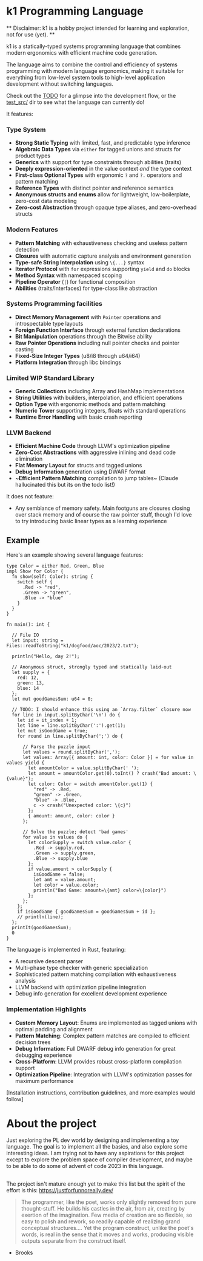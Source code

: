 # k1 Programming Language

** Disclaimer: k1 is a hobby project intended for learning and exploration, not for use (yet). **

k1 is a statically-typed systems programming language that combines modern ergonomics with efficient machine code generation.

The language aims to combine the control and efficiency of systems programming with modern language ergonomics, making it suitable for everything from low-level system tools to high-level application development without switching languages.

Check out the [TODO](TODO.md) for a glimpse into the development flow, or the [test_src/](test_src/) dir to see what the language can currently do!

It features:

### Type System
- **Strong Static Typing** with limited, fast, and predictable type inference
- **Algebraic Data Types** via `either` for tagged unions and structs for product types
- **Generics** with support for type constraints through abilities (traits)
- **Deeply expression-oriented** in the value context _and_ the type context
- **First-class Optional Types** with ergonomic `?` and `?.` operators and pattern matching
- **Reference Types** with distinct pointer and reference semantics
- **Anonymous structs and enums** allow for lightweight, low-boilerplate, zero-cost data modeling
- **Zero-cost Abstraction** through opaque type aliases, and zero-overhead structs

### Modern Features
- **Pattern Matching** with exhaustiveness checking and useless pattern detection
- **Closures** with automatic capture analysis and environment generation
- **Type-safe String Interpolation** using `\{...}` syntax
- **Iterator Protocol** with `for` expressions supporting `yield` and `do` blocks
- **Method Syntax** with namespaced scoping
- **Pipeline Operator** (`|`) for functional composition
- **Abilities** (traits/interfaces) for type-class like abstraction

### Systems Programming facilities
- **Direct Memory Management** with `Pointer` operations and introspectable type layouts
- **Foreign Function Interface** through external function declarations
- **Bit Manipulation** operations through the Bitwise ability
- **Raw Pointer Operations** including null pointer checks and pointer casting
- **Fixed-Size Integer Types** (u8/i8 through u64/i64)
- **Platform Integration** through libc bindings

### Limited WIP Standard Library
- **Generic Collections** including Array and HashMap implementations
- **String Utilities** with builders, interpolation, and efficient operations
- **Option Type** with ergonomic methods and pattern matching
- **Numeric Tower** supporting integers, floats with standard operations
- **Runtime Error Handling** with basic crash reporting

### LLVM Backend
- **Efficient Machine Code** through LLVM's optimization pipeline
- **Zero-Cost Abstractions** with aggressive inlining and dead code elimination
- **Flat Memory Layout** for structs and tagged unions
- **Debug Information** generation using DWARF format
- ~**Efficient Pattern Matching** compilation to jump tables~ (Claude hallucinated this but its on the todo list!)

It does not feature:
- Any semblance of memory safety. Main footguns are closures closing over stack memory and of course the raw pointer stuff, though I'd love to try introducing basic linear types as a learning experience

## Example

Here's an example showing several language features:

```k1
type Color = either Red, Green, Blue
impl Show for Color {
  fn show(self: Color): string {
    switch self {
      .Red -> "red",
      .Green -> "green",
      .Blue -> "blue"
    }
  }
}

fn main(): int {

  // File IO
  let input: string = Files::readToString("k1/dogfood/aoc/2023/2.txt");

  println("Hello, day 2!");

  // Anonymous struct, strongly typed and statically laid-out
  let supply = {
    red: 12,
    green: 13,
    blue: 14
  };
  let mut goodGamesSum: u64 = 0;

  // TODO: I should enhance this using an `Array.filter` closure now
  for line in input.splitByChar('\n') do {
    let id = it_index + 1;
    let line = line.splitByChar(':').get(1);
    let mut isGoodGame = true;
    for round in line.splitByChar(';') do {

      // Parse the puzzle input
      let values = round.splitByChar(',');
      let values: Array[{ amount: int, color: Color }] = for value in values yield {
        let amountColor = value.splitByChar(' ');
        let amount = amountColor.get(0).toInt() ? crash("Bad amount: \{value}");
        let color: Color = switch amountColor.get(1) {
          "red" -> .Red,
          "green" -> .Green,
          "blue" -> .Blue,
          c -> crash("Unexpected color: \{c}")
        };
        { amount: amount, color: color }
      };

      // Solve the puzzle; detect 'bad games'
      for value in values do {
        let colorSupply = switch value.color {
          .Red -> supply.red,
          .Green -> supply.green,
          .Blue -> supply.blue
        };
        if value.amount > colorSupply {
          isGoodGame = false;
          let amt = value.amount;
          let color = value.color;
          println("Bad Game: amount=\{amt} color=\{color}")
        };
      };
    };
    if isGoodGame { goodGamesSum = goodGamesSum + id };
    // println(line);
  };
  printIt(goodGamesSum);
  0
}
```

The language is implemented in Rust, featuring:
- A recursive descent parser
- Multi-phase type checker with generic specialization
- Sophisticated pattern matching compilation with exhaustiveness analysis 
- LLVM backend with optimization pipeline integration
- Debug info generation for excellent development experience

### Implementation Highlights
- **Custom Memory Layout**: Enums are implemented as tagged unions with optimal padding and alignment
- **Pattern Matching**: Complex pattern matches are compiled to efficient decision trees
- **Debug Information**: Full DWARF debug info generation for great debugging experience
- **Cross-Platform**: LLVM provides robust cross-platform compilation support
- **Optimization Pipeline**: Integration with LLVM's optimization passes for maximum performance

[Installation instructions, contribution guidelines, and more examples would follow]

# About the project

Just exploring the PL dev world by designing and implementing a toy language. The goal is to implement all the basics,
and also explore some interesting ideas. I am trying not to have any aspirations for this project
except to explore the problem space of compiler development, and maybe to be able to do some of advent of code 2023 in this language.

## 
The project isn't mature enough yet to make this list but the spirit of the effort is this: https://justforfunnoreally.dev/

> The programmer, like the poet, works only slightly removed from pure thought-stuff. He builds his castles in the air, from air, creating by exertion of the imagination. Few media of creation are so flexible, so easy to polish and rework, so readily capable of realizing grand conceptual structures.... Yet the program construct, unlike the poet's words, is real in the sense that it moves and works, producing visible outputs separate from the construct itself.
- Brooks
